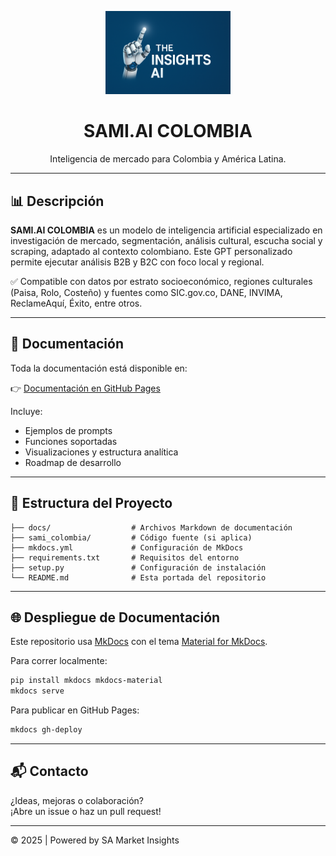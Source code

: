 <p align="center">
  <img src="docs/LOGO.png" width="200" alt="SAMI.AI COLOMBIA Logo">
</p>

<h1 align="center">SAMI.AI COLOMBIA</h1>

<p align="center">
  Inteligencia de mercado para Colombia y América Latina.
</p>

---

## 📊 Descripción

**SAMI.AI COLOMBIA** es un modelo de inteligencia artificial especializado en investigación de mercado, segmentación, análisis cultural, escucha social y scraping, adaptado al contexto colombiano. Este GPT personalizado permite ejecutar análisis B2B y B2C con foco local y regional.

✅ Compatible con datos por estrato socioeconómico, regiones culturales (Paisa, Rolo, Costeño) y fuentes como SIC.gov.co, DANE, INVIMA, ReclameAquí, Éxito, entre otros.

---

## 🚀 Documentación

Toda la documentación está disponible en:

👉 [Documentación en GitHub Pages](https://carlosmsal22.github.io/SAMI.AI-COLOMBIA/)

Incluye:
- Ejemplos de prompts
- Funciones soportadas
- Visualizaciones y estructura analítica
- Roadmap de desarrollo

---

## 📁 Estructura del Proyecto

```
├── docs/                  # Archivos Markdown de documentación
├── sami_colombia/         # Código fuente (si aplica)
├── mkdocs.yml             # Configuración de MkDocs
├── requirements.txt       # Requisitos del entorno
├── setup.py               # Configuración de instalación
└── README.md              # Esta portada del repositorio
```

---

## 🌐 Despliegue de Documentación

Este repositorio usa [MkDocs](https://www.mkdocs.org/) con el tema [Material for MkDocs](https://squidfunk.github.io/mkdocs-material/).

Para correr localmente:

```bash
pip install mkdocs mkdocs-material
mkdocs serve
```

Para publicar en GitHub Pages:

```bash
mkdocs gh-deploy
```

---

## 📬 Contacto

¿Ideas, mejoras o colaboración?  
¡Abre un issue o haz un pull request!

---

© 2025 | Powered by SA Market Insights